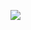[![](https://mermaid.ink/img/pako:eNpNUctqwzAQ_BWhUwvJD_gQiGM3TiAnFwqVc1jijSUca81aSijG_17ZCm100jzYHY1GeaEaZSIbhl6Lz6yyIpyt-oIWhe_P6_Vmr07E1thGlJoeyDOXRl_6lrIftHCITr8HvlA5OJEyQnuFwZ2jrRBBErtxT8KReBC3UxR2i5CpjM0dRUEdzsMPKr_j68JXc_40h0GlI8anmMdJERwW8LFkyYy1MfMxikcVYww3xOV928jLleyQOzB1qGOcuUo6jR1WMgnXGritZGWn4APvqPyxF5k49riSTL7RMrnCbQjI9zU4zAyETrs_tgf7TfSPsTYh_im2v3zC9AsOm3tn?type=png)](https://mermaid.live/edit#pako:eNpNUctqwzAQ_BWhUwvJD_gQiGM3TiAnFwqVc1jijSUca81aSijG_17ZCm100jzYHY1GeaEaZSIbhl6Lz6yyIpyt-oIWhe_P6_Vmr07E1thGlJoeyDOXRl_6lrIftHCITr8HvlA5OJEyQnuFwZ2jrRBBErtxT8KReBC3UxR2i5CpjM0dRUEdzsMPKr_j68JXc_40h0GlI8anmMdJERwW8LFkyYy1MfMxikcVYww3xOV928jLleyQOzB1qGOcuUo6jR1WMgnXGritZGWn4APvqPyxF5k49riSTL7RMrnCbQjI9zU4zAyETrs_tgf7TfSPsTYh_im2v3zC9AsOm3tn)

